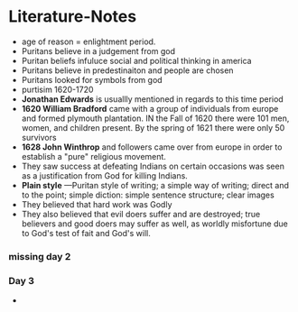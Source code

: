 # Literature-Notes
* age of reason = enlightment period.
* Puritans believe in a judgement from god
* Puritan beliefs infuluce social and political thinking in america
* Puritans believe in predestinaiton and people are chosen
* Puritans looked for symbols from god
* purtisim 1620-1720
* __Jonathan Edwards__ is usuallly mentioned in regards to this time period
* __1620 William Bradford__ came with a group of individuals from europe and formed plymouth plantation. IN the Fall of 1620 there were 101 men, women, and children present. By the spring of 1621 there were only 50 survivors
* __1628 John Winthrop__ and followers came over from europe in order to establish a "pure" religious movement.
* They saw success at defeating Indians on certain occasions was seen as a justification from God for killing Indians.
* __Plain style__ —Puritan style of writing; a simple way of writing; direct and to the point; simple diction: simple sentence structure; clear images
* They believed that hard work was Godly
* They also believed that evil doers suffer and are destroyed; true believers and good doers may suffer as well, as worldly misfortune due to God's test of fait and God's will.

### missing day 2
### Day 3
*
